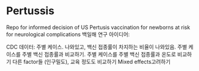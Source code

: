 # Pertussis
Repo for informed decision of US Pertusis vaccination for newborns at risk for neurological complications
백일해 연구 아이디어:

CDC 데이터: 주별 케이스. 나와있고, 백신 접종률이 차지하는 비율이 나와있음. 
주별 케이스를 주별 백신 접종률과 비교하기.
주별 케이스를 주별 백신 접종률과 온도로 비교하기
다른 factor들 (인구밀도), 교육 정도도 비교하기
Mixed effects고려하기

